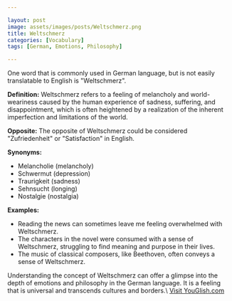 ```yaml
---

layout: post
image: assets/images/posts/Weltschmerz.png
title: Weltschmerz
categories: [Vocabulary]
tags: [German, Emotions, Philosophy]

---
```


One word that is commonly used in German language, but is not easily translatable to English is "Weltschmerz". 

**Definition:** 
Weltschmerz refers to a feeling of melancholy and world-weariness caused by the human experience of sadness, suffering, and disappointment, which is often heightened by a realization of the inherent imperfection and limitations of the world. 

**Opposite:**
The opposite of Weltschmerz could be considered "Zufriedenheit" or "Satisfaction" in English.

**Synonyms:**
- Melancholie (melancholy)
- Schwermut (depression)
- Traurigkeit (sadness)
- Sehnsucht (longing)
- Nostalgie (nostalgia)

**Examples:**
- Reading the news can sometimes leave me feeling overwhelmed with Weltschmerz.
- The characters in the novel were consumed with a sense of Weltschmerz, struggling to find meaning and purpose in their lives.
- The music of classical composers, like Beethoven, often conveys a sense of Weltschmerz. 

Understanding the concept of Weltschmerz can offer a glimpse into the depth of emotions and philosophy in the German language. It is a feeling that is universal and transcends cultures and borders.\ <a id="yg-widget-0" class="youglish-widget" data-query="Weltschmerz" data-lang="german" data-components="8412" data-auto-start="0" data-bkg-color="theme_light" data-title="How%20to%20pronounce%20Weltschmerz%20in%20German"  rel="nofollow" href="https://youglish.com">Visit YouGlish.com</a><script async src="https://youglish.com/public/emb/widget.js" charset="utf-8"></script>